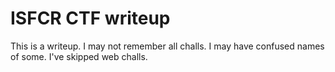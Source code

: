 # ISFCR CTF writeup

This is a writeup.
I may not remember all challs.
I may have confused names of some.
I've skipped web challs.
